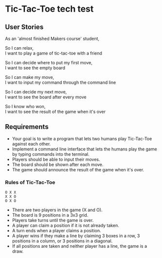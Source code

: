 # Tic-Tac-Toe tech test

## User Stories

As an 'almost finished Makers course' student,  

So I can relax,  
I want to play a game of tic-tac-toe with a friend  

So I can decide where to put my first move,  
I want to see the empty board  

So I can make my move,  
I want to input my command through the command line  

So I can decide my next move,  
I want to see the board after every move  

So I know who won,  
I want to see the result of the game when it's over  




## Requirements

* Your goal is to write a program that lets two humans play Tic-Tac-Toe against each other.
* Implement a command line interface that lets the humans play the game by typing commands into the terminal.
* Players should be able to input their moves.
* The board should be shown after each move.
* The game should announce the result of the game when it's over.

### Rules of Tic-Tac-Toe

```
O X X
X X O
O X O
```

* There are two players in the game (X and O).
* The board is 9 positions in a 3x3 grid.
* Players take turns until the game is over.
* A player can claim a position if it is not already taken.
* A turn ends when a player claims a position.
* A player wins if they make a line by claiming 3 boxes in a row, 3 positions in a column, or 3 positions in a diagonal.
* If all positions are taken and neither player has a line, the game is a draw.
